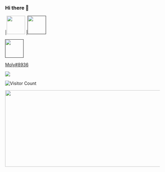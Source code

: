 ### Hi there 👋

|<a href="https://www.linkedin.com/in/joaqu%C3%ADn-talice-gra%C3%B1a-63765b23b/"><img src="https://user-images.githubusercontent.com/78387674/217712188-7edb9bcd-877d-4188-aa0f-62f8ddde329e.png" width=60></a> 
|<a href=""><img src="https://user-images.githubusercontent.com/78387674/217712080-e498b1cd-0a1d-481b-9244-79ea4b71f20a.png" width=60></a> 

<a href=""><img src="https://user-images.githubusercontent.com/78387674/217711921-77c47df2-95a4-4286-b198-b684269ad750.png" width=60><p>Moly#8936</p></a>



<!--
**joaquintalice/joaquintalice** is a ✨ _special_ ✨ repository because its `README.md` (this file) appears on your GitHub profile.

Here are some ideas to get you started:

- 🔭 I’m currently working on ...
- 🌱 I’m currently learning ...
- 👯 I’m looking to collaborate on ...
- 🤔 I’m looking for help with ...
- 💬 Ask me about ...
- 📫 How to reach me: ...
- 😄 Pronouns: ...
- ⚡ Fun fact: ...
-->

<img src="https://user-images.githubusercontent.com/78387674/217340190-e0189090-d891-413c-8bd9-5caa1e888848.gif"> 

![Visitor Count](https://profile-counter.glitch.me/joaquintalice/count.svg)


<img src="https://user-images.githubusercontent.com/78387674/217348376-d3de1ef9-a0d1-475d-ae6a-bb958936ee5f.gif" width="1000px" height="250px">
